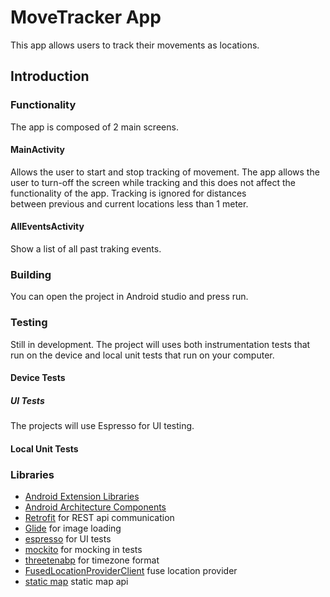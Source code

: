 MoveTracker App
===========================================================

This app allows users to track their movements as locations.


Introduction
-------------

### Functionality
The app is composed of 2 main screens.
#### MainActivity
Allows the user to start and stop tracking of movement.
The app allows the user to turn-off the screen while tracking and this does 
not affect the functionality of the app. Tracking is ignored for distances  
between previous and current locations less than 1 meter.
 

#### AllEventsActivity
Show a list of all past traking events.
 

### Building
You can open the project in Android studio and press run.
### Testing
Still in development. 
The project will uses both instrumentation tests that run on the device
and local unit tests that run on your computer. 

#### Device Tests
##### UI Tests
The projects will use Espresso for UI testing.  

#### Local Unit Tests 


### Libraries
* [Android Extension Libraries][extension-lib]
* [Android Architecture Components][arch]
* [Retrofit][retrofit] for REST api communication
* [Glide][glide] for image loading
* [espresso][espresso] for UI tests
* [mockito][mockito] for mocking in tests
* [threetenabp][threetenabp] for timezone format
* [FusedLocationProviderClient][fuse] fuse location provider
* [static map][map] static map api


[extension-lib]: https://developer.android.com/jetpack/androidx
[arch]: https://developer.android.com/topic/libraries/architecture
[espresso]: https://google.github.io/android-testing-support-library/docs/espresso/
[retrofit]: http://square.github.io/retrofit
[glide]: https://github.com/bumptech/glide
[mockito]: http://site.mockito.org
[threetenabp]: https://github.com/JakeWharton/ThreeTenABP
[fuse]: https://developers.google.com/android/reference/com/google/android/gms/location/FusedLocationProviderClient
[map]: https://developers.google.com/maps/documentation/maps-static/intro

 
